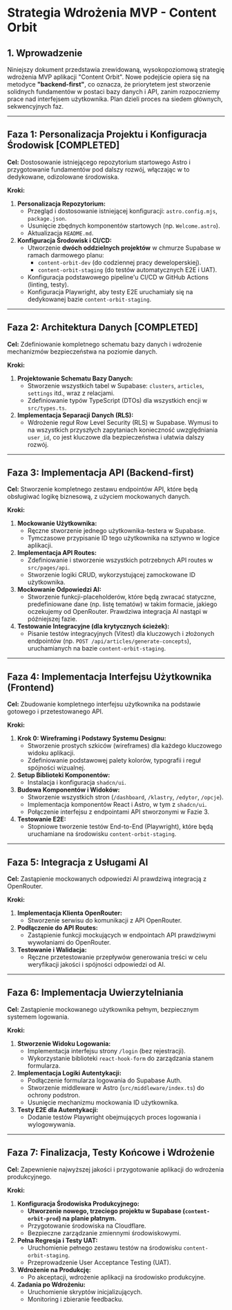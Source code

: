 # Strategia Wdrożenia MVP - Content Orbit

## 1. Wprowadzenie

Niniejszy dokument przedstawia zrewidowaną, wysokopoziomową strategię wdrożenia MVP aplikacji "Content Orbit". Nowe podejście opiera się na metodyce **"backend-first"**, co oznacza, że priorytetem jest stworzenie solidnych fundamentów w postaci bazy danych i API, zanim rozpoczniemy prace nad interfejsem użytkownika. Plan dzieli proces na siedem głównych, sekwencyjnych faz.

---

## Faza 1: Personalizacja Projektu i Konfiguracja Środowisk [COMPLETED]

**Cel:** Dostosowanie istniejącego repozytorium startowego Astro i przygotowanie fundamentów pod dalszy rozwój, włączając w to dedykowane, odizolowane środowiska.

**Kroki:**

1.  **Personalizacja Repozytorium:**
    - Przegląd i dostosowanie istniejącej konfiguracji: `astro.config.mjs`, `package.json`.
    - Usunięcie zbędnych komponentów startowych (np. `Welcome.astro`).
    - Aktualizacja `README.md`.
2.  **Konfiguracja Środowisk i CI/CD:**
    - Utworzenie **dwóch oddzielnych projektów** w chmurze Supabase w ramach darmowego planu:
      - `content-orbit-dev` (do codziennej pracy deweloperskiej).
      - `content-orbit-staging` (do testów automatycznych E2E i UAT).
    - Konfiguracja podstawowego pipeline'u CI/CD w GitHub Actions (linting, testy).
    - Konfiguracja Playwright, aby testy E2E uruchamiały się na dedykowanej bazie `content-orbit-staging`.

---

## Faza 2: Architektura Danych [COMPLETED]

**Cel:** Zdefiniowanie kompletnego schematu bazy danych i wdrożenie mechanizmów bezpieczeństwa na poziomie danych.

**Kroki:**

1.  **Projektowanie Schematu Bazy Danych:**
    - Stworzenie wszystkich tabel w Supabase: `clusters`, `articles`, `settings` itd., wraz z relacjami.
    - Zdefiniowanie typów TypeScript (DTOs) dla wszystkich encji w `src/types.ts`.
2.  **Implementacja Separacji Danych (RLS):**
    - Wdrożenie reguł Row Level Security (RLS) w Supabase. Wymusi to na wszystkich przyszłych zapytaniach konieczność uwzględniania `user_id`, co jest kluczowe dla bezpieczeństwa i ułatwia dalszy rozwój.

---

## Faza 3: Implementacja API (Backend-first)

**Cel:** Stworzenie kompletnego zestawu endpointów API, które będą obsługiwać logikę biznesową, z użyciem mockowanych danych.

**Kroki:**

1.  **Mockowanie Użytkownika:**
    - Ręczne stworzenie jednego użytkownika-testera w Supabase.
    - Tymczasowe przypisanie ID tego użytkownika na sztywno w logice aplikacji.
2.  **Implementacja API Routes:**
    - Zdefiniowanie i stworzenie wszystkich potrzebnych API routes w `src/pages/api`.
    - Stworzenie logiki CRUD, wykorzystującej zamockowane ID użytkownika.
3.  **Mockowanie Odpowiedzi AI:**
    - Stworzenie funkcji-placeholderów, które będą zwracać statyczne, predefiniowane dane (np. listę tematów) w takim formacie, jakiego oczekujemy od OpenRouter. Prawdziwa integracja AI nastąpi w późniejszej fazie.
4.  **Testowanie Integracyjne (dla krytycznych ścieżek):**
    - Pisanie testów integracyjnych (Vitest) dla kluczowych i złożonych endpointów (np. `POST /api/articles/generate-concepts`), uruchamianych na bazie `content-orbit-staging`.

---

## Faza 4: Implementacja Interfejsu Użytkownika (Frontend)

**Cel:** Zbudowanie kompletnego interfejsu użytkownika na podstawie gotowego i przetestowanego API.

**Kroki:**

1.  **Krok 0: Wireframing i Podstawy Systemu Designu:**
    - Stworzenie prostych szkiców (wireframes) dla każdego kluczowego widoku aplikacji.
    - Zdefiniowanie podstawowej palety kolorów, typografii i reguł spójności wizualnej.
2.  **Setup Biblioteki Komponentów:**
    - Instalacja i konfiguracja `shadcn/ui`.
3.  **Budowa Komponentów i Widoków:**
    - Stworzenie wszystkich stron (`/dashboard`, `/klastry`, `/edytor`, `/opcje`).
    - Implementacja komponentów React i Astro, w tym z `shadcn/ui`.
    - Połączenie interfejsu z endpointami API stworzonymi w Fazie 3.
4.  **Testowanie E2E:**
    - Stopniowe tworzenie testów End-to-End (Playwright), które będą uruchamiane na środowisku `content-orbit-staging`.

---

## Faza 5: Integracja z Usługami AI

**Cel:** Zastąpienie mockowanych odpowiedzi AI prawdziwą integracją z OpenRouter.

**Kroki:**

1.  **Implementacja Klienta OpenRouter:**
    - Stworzenie serwisu do komunikacji z API OpenRouter.
2.  **Podłączenie do API Routes:**
    - Zastąpienie funkcji mockujących w endpointach API prawdziwymi wywołaniami do OpenRouter.
3.  **Testowanie i Walidacja:**
    - Ręczne przetestowanie przepływów generowania treści w celu weryfikacji jakości i spójności odpowiedzi od AI.

---

## Faza 6: Implementacja Uwierzytelniania

**Cel:** Zastąpienie mockowanego użytkownika pełnym, bezpiecznym systemem logowania.

**Kroki:**

1.  **Stworzenie Widoku Logowania:**
    - Implementacja interfejsu strony `/login` (bez rejestracji).
    - Wykorzystanie biblioteki `react-hook-form` do zarządzania stanem formularza.
2.  **Implementacja Logiki Autentykacji:**
    - Podłączenie formularza logowania do Supabase Auth.
    - Stworzenie middleware w Astro (`src/middleware/index.ts`) do ochrony podstron.
    - Usunięcie mechanizmu mockowania ID użytkownika.
3.  **Testy E2E dla Autentykacji:**
    - Dodanie testów Playwright obejmujących proces logowania i wylogowywania.

---

## Faza 7: Finalizacja, Testy Końcowe i Wdrożenie

**Cel:** Zapewnienie najwyższej jakości i przygotowanie aplikacji do wdrożenia produkcyjnego.

**Kroki:**

1.  **Konfiguracja Środowiska Produkcyjnego:**
    - **Utworzenie nowego, trzeciego projektu w Supabase (`content-orbit-prod`) na planie płatnym.**
    - Przygotowanie środowiska na Cloudflare.
    - Bezpieczne zarządzanie zmiennymi środowiskowymi.
2.  **Pełna Regresja i Testy UAT:**
    - Uruchomienie pełnego zestawu testów na środowisku `content-orbit-staging`.
    - Przeprowadzenie User Acceptance Testing (UAT).
3.  **Wdrożenie na Produkcję:**
    - Po akceptacji, wdrożenie aplikacji na środowisko produkcyjne.
4.  **Zadania po Wdrożeniu:**
    - Uruchomienie skryptów inicjalizujących.
    - Monitoring i zbieranie feedbacku.
